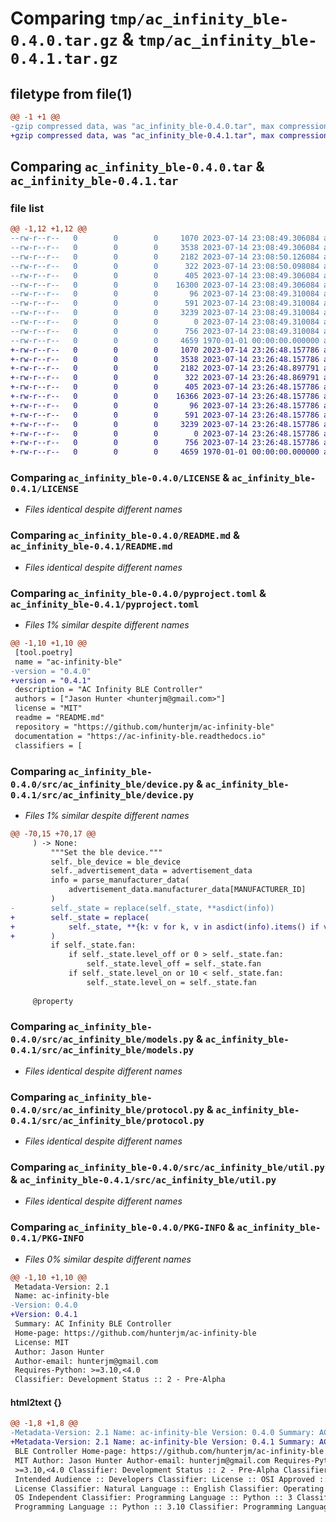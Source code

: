 # Comparing `tmp/ac_infinity_ble-0.4.0.tar.gz` & `tmp/ac_infinity_ble-0.4.1.tar.gz`

## filetype from file(1)

```diff
@@ -1 +1 @@
-gzip compressed data, was "ac_infinity_ble-0.4.0.tar", max compression
+gzip compressed data, was "ac_infinity_ble-0.4.1.tar", max compression
```

## Comparing `ac_infinity_ble-0.4.0.tar` & `ac_infinity_ble-0.4.1.tar`

### file list

```diff
@@ -1,12 +1,12 @@
--rw-r--r--   0        0        0     1070 2023-07-14 23:08:49.306084 ac_infinity_ble-0.4.0/LICENSE
--rw-r--r--   0        0        0     3538 2023-07-14 23:08:49.306084 ac_infinity_ble-0.4.0/README.md
--rw-r--r--   0        0        0     2182 2023-07-14 23:08:50.126084 ac_infinity_ble-0.4.0/pyproject.toml
--rw-r--r--   0        0        0      322 2023-07-14 23:08:50.098084 ac_infinity_ble-0.4.0/src/ac_infinity_ble/__init__.py
--rw-r--r--   0        0        0      405 2023-07-14 23:08:49.306084 ac_infinity_ble-0.4.0/src/ac_infinity_ble/const.py
--rw-r--r--   0        0        0    16300 2023-07-14 23:08:49.306084 ac_infinity_ble-0.4.0/src/ac_infinity_ble/device.py
--rw-r--r--   0        0        0       96 2023-07-14 23:08:49.310084 ac_infinity_ble-0.4.0/src/ac_infinity_ble/exceptions.py
--rw-r--r--   0        0        0      591 2023-07-14 23:08:49.310084 ac_infinity_ble-0.4.0/src/ac_infinity_ble/models.py
--rw-r--r--   0        0        0     3239 2023-07-14 23:08:49.310084 ac_infinity_ble-0.4.0/src/ac_infinity_ble/protocol.py
--rw-r--r--   0        0        0        0 2023-07-14 23:08:49.310084 ac_infinity_ble-0.4.0/src/ac_infinity_ble/py.typed
--rw-r--r--   0        0        0      756 2023-07-14 23:08:49.310084 ac_infinity_ble-0.4.0/src/ac_infinity_ble/util.py
--rw-r--r--   0        0        0     4659 1970-01-01 00:00:00.000000 ac_infinity_ble-0.4.0/PKG-INFO
+-rw-r--r--   0        0        0     1070 2023-07-14 23:26:48.157786 ac_infinity_ble-0.4.1/LICENSE
+-rw-r--r--   0        0        0     3538 2023-07-14 23:26:48.157786 ac_infinity_ble-0.4.1/README.md
+-rw-r--r--   0        0        0     2182 2023-07-14 23:26:48.897791 ac_infinity_ble-0.4.1/pyproject.toml
+-rw-r--r--   0        0        0      322 2023-07-14 23:26:48.869791 ac_infinity_ble-0.4.1/src/ac_infinity_ble/__init__.py
+-rw-r--r--   0        0        0      405 2023-07-14 23:26:48.157786 ac_infinity_ble-0.4.1/src/ac_infinity_ble/const.py
+-rw-r--r--   0        0        0    16366 2023-07-14 23:26:48.157786 ac_infinity_ble-0.4.1/src/ac_infinity_ble/device.py
+-rw-r--r--   0        0        0       96 2023-07-14 23:26:48.157786 ac_infinity_ble-0.4.1/src/ac_infinity_ble/exceptions.py
+-rw-r--r--   0        0        0      591 2023-07-14 23:26:48.157786 ac_infinity_ble-0.4.1/src/ac_infinity_ble/models.py
+-rw-r--r--   0        0        0     3239 2023-07-14 23:26:48.157786 ac_infinity_ble-0.4.1/src/ac_infinity_ble/protocol.py
+-rw-r--r--   0        0        0        0 2023-07-14 23:26:48.157786 ac_infinity_ble-0.4.1/src/ac_infinity_ble/py.typed
+-rw-r--r--   0        0        0      756 2023-07-14 23:26:48.157786 ac_infinity_ble-0.4.1/src/ac_infinity_ble/util.py
+-rw-r--r--   0        0        0     4659 1970-01-01 00:00:00.000000 ac_infinity_ble-0.4.1/PKG-INFO
```

### Comparing `ac_infinity_ble-0.4.0/LICENSE` & `ac_infinity_ble-0.4.1/LICENSE`

 * *Files identical despite different names*

### Comparing `ac_infinity_ble-0.4.0/README.md` & `ac_infinity_ble-0.4.1/README.md`

 * *Files identical despite different names*

### Comparing `ac_infinity_ble-0.4.0/pyproject.toml` & `ac_infinity_ble-0.4.1/pyproject.toml`

 * *Files 1% similar despite different names*

```diff
@@ -1,10 +1,10 @@
 [tool.poetry]
 name = "ac-infinity-ble"
-version = "0.4.0"
+version = "0.4.1"
 description = "AC Infinity BLE Controller"
 authors = ["Jason Hunter <hunterjm@gmail.com>"]
 license = "MIT"
 readme = "README.md"
 repository = "https://github.com/hunterjm/ac-infinity-ble"
 documentation = "https://ac-infinity-ble.readthedocs.io"
 classifiers = [
```

### Comparing `ac_infinity_ble-0.4.0/src/ac_infinity_ble/device.py` & `ac_infinity_ble-0.4.1/src/ac_infinity_ble/device.py`

 * *Files 1% similar despite different names*

```diff
@@ -70,15 +70,17 @@
     ) -> None:
         """Set the ble device."""
         self._ble_device = ble_device
         self._advertisement_data = advertisement_data
         info = parse_manufacturer_data(
             advertisement_data.manufacturer_data[MANUFACTURER_ID]
         )
-        self._state = replace(self._state, **asdict(info))
+        self._state = replace(
+            self._state, **{k: v for k, v in asdict(info).items() if v is not None}
+        )
         if self._state.fan:
             if self._state.level_off or 0 > self._state.fan:
                 self._state.level_off = self._state.fan
             if self._state.level_on or 10 < self._state.fan:
                 self._state.level_on = self._state.fan
 
     @property
```

### Comparing `ac_infinity_ble-0.4.0/src/ac_infinity_ble/models.py` & `ac_infinity_ble-0.4.1/src/ac_infinity_ble/models.py`

 * *Files identical despite different names*

### Comparing `ac_infinity_ble-0.4.0/src/ac_infinity_ble/protocol.py` & `ac_infinity_ble-0.4.1/src/ac_infinity_ble/protocol.py`

 * *Files identical despite different names*

### Comparing `ac_infinity_ble-0.4.0/src/ac_infinity_ble/util.py` & `ac_infinity_ble-0.4.1/src/ac_infinity_ble/util.py`

 * *Files identical despite different names*

### Comparing `ac_infinity_ble-0.4.0/PKG-INFO` & `ac_infinity_ble-0.4.1/PKG-INFO`

 * *Files 0% similar despite different names*

```diff
@@ -1,10 +1,10 @@
 Metadata-Version: 2.1
 Name: ac-infinity-ble
-Version: 0.4.0
+Version: 0.4.1
 Summary: AC Infinity BLE Controller
 Home-page: https://github.com/hunterjm/ac-infinity-ble
 License: MIT
 Author: Jason Hunter
 Author-email: hunterjm@gmail.com
 Requires-Python: >=3.10,<4.0
 Classifier: Development Status :: 2 - Pre-Alpha
```

#### html2text {}

```diff
@@ -1,8 +1,8 @@
-Metadata-Version: 2.1 Name: ac-infinity-ble Version: 0.4.0 Summary: AC Infinity
+Metadata-Version: 2.1 Name: ac-infinity-ble Version: 0.4.1 Summary: AC Infinity
 BLE Controller Home-page: https://github.com/hunterjm/ac-infinity-ble License:
 MIT Author: Jason Hunter Author-email: hunterjm@gmail.com Requires-Python:
 >=3.10,<4.0 Classifier: Development Status :: 2 - Pre-Alpha Classifier:
 Intended Audience :: Developers Classifier: License :: OSI Approved :: MIT
 License Classifier: Natural Language :: English Classifier: Operating System ::
 OS Independent Classifier: Programming Language :: Python :: 3 Classifier:
 Programming Language :: Python :: 3.10 Classifier: Programming Language ::
```

